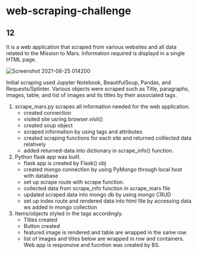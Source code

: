 # web-scraping-challenge
## 12

It is a web application that scraped from various websites and all data related to the Mission to Mars. Information required is displayd in a single HTML page. 

![Screenshot 2021-08-25 014200](https://user-images.githubusercontent.com/67448948/130733009-923cc8c4-9e00-4baa-851f-5ba2eecbd85d.png)

Initial scraping used Jupyter Notebook, BeautifulSoup, Pandas, and Requests/Splinter. Various objects were scraped such as Title, paragraphs, images, table, and list of images and its titles by their associated tags. 

1. scrape_mars.py scrapes all information needed for the web application. 
    * created connection
    * visited site usring browser.visit()
    * created soup object
    * scraped information by using tags and attributes
    * created scraping functions for each site and returned colllected data relatively
    * added returned-data into dictionary in scrape_info() function. 
2. Python flask app was built.
    * flask app is created by Flask() obj
    * created mongo connection by using PyMongo through local host with database
    * set up scrape route with scrape function. 
    * collected data from scrape_info function in scrape_mars file
    * updated scraped data into mongo db by using mongo CRUD
    * set up index route and rendered data into html file by accessing data ws added in mongo collection 
3. Items/objects styled in the tags accordingly.
    * Titles created
    * Button created
    * featured image is rendered and table are wrapped in the same row
    * list of images and titles below are wrapped in row and containers.
Web app is responsive and fucntion was created by BS. 

